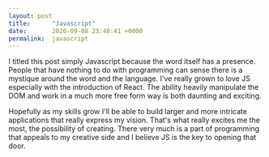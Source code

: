 ```yaml
---
layout: post
title:      "Javascript"
date:       2020-09-08 23:48:41 +0000
permalink:  javascript
---
```



I titled this post simply Javascript because the word itself has a presence.  People that have nothing to do with programming can sense there is a mystique around the word and the language.  I've really grown to love JS especially with the introduction of React.  The ability heavily manipulate the DOM and work in a much more free form way is both daunting and exciting.  

Hopefully as my skills grow I'll be able to build larger and more intricate applications that really express my vision.  That's what really excites me the most, the possibility of creating.  There very much is a part of programming that appeals to my creative side and I believe JS is the key to opening that door.
